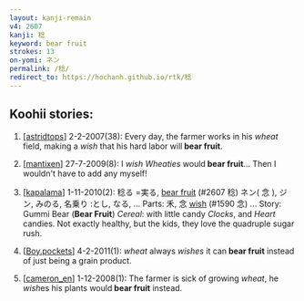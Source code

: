 ```yaml
---
layout: kanji-remain
v4: 2607
kanji: 稔
keyword: bear fruit
strokes: 13
on-yomi: ネン
permalink: /稔/
redirect_to: https://hochanh.github.io/rtk/稔
---
```


## Koohii stories: 

1) [<a href="http://kanji.koohii.com/profile/astridtops">astridtops</a>] 2-2-2007(38): Every day, the farmer works in his <em>wheat</em> field, making a <em>wish</em> that his hard labor will<strong> bear fruit</strong>.

2) [<a href="http://kanji.koohii.com/profile/mantixen">mantixen</a>] 27-7-2009(8): I <em>wish</em> <em>Wheaties</em> would<strong> bear fruit</strong>... Then I wouldn&#039;t have to add any myself!

3) [<a href="http://kanji.koohii.com/profile/kapalama">kapalama</a>] 1-11-2010(2): 稔る =実る, <a href="../v4/2607.html">bear fruit</a> (#2607 稔) ネン( 念 ), ジン, みのる, 名乗り :とし, なる, ... Parts: 禾, 念 <a href="../v4/1590.html">wish</a> (#1590 念) ... Story: Gummi Bear (<strong>Bear Fruit</strong>) <em>Cereal</em>: with little candy <em>Clocks</em>, and <em>Heart</em> candies. Not exactly healthy, but the kids, they love the quadruple sugar rush.

4) [<a href="http://kanji.koohii.com/profile/Boy.pockets">Boy.pockets</a>] 4-2-2011(1): <em>wheat</em> always <em>wishes</em> it can<strong> bear fruit</strong> instead of just being a grain product.

5) [<a href="http://kanji.koohii.com/profile/cameron_en">cameron_en</a>] 1-12-2008(1): The farmer is sick of growing <em>wheat</em>, he <em>wish</em>es his plants would<strong> bear fruit</strong> instead.

